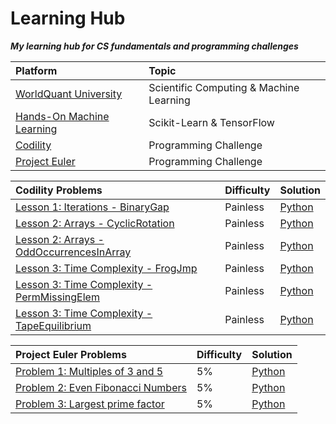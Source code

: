# Learning Hub

***My learning hub for CS fundamentals and programming challenges***

| Platform | Topic |
|:------------------|:------------------|
| [WorldQuant University](https://wqu.org/programs/data-science/) | Scientific Computing & Machine Learning |
| [Hands-On Machine Learning](https://www.oreilly.com/library/view/hands-on-machine-learning/9781491962282/) | Scikit-Learn & TensorFlow |
| [Codility](https://app.codility.com/programmers/lessons) | Programming Challenge |
| [Project Euler](https://projecteuler.net/about) | Programming Challenge |

| Codility Problems | Difficulty | Solution	|
|:------------------|:------------------|:------------------|
| [Lesson 1: Iterations - BinaryGap](https://app.codility.com/programmers/lessons/1-iterations/binary_gap/) | Painless | [Python](https://github.com/johnsykim/LearningHub/blob/master/codility/Lesson_1_BinaryGap.py) |
| [Lesson 2: Arrays - CyclicRotation](https://app.codility.com/programmers/lessons/2-arrays/cyclic_rotation/) | Painless | [Python](https://github.com/johnsykim/LearningHub/blob/master/codility/Lesson_2_CyclicRotation.py) |
| [Lesson 2: Arrays - OddOccurrencesInArray](https://app.codility.com/programmers/lessons/2-arrays/odd_occurrences_in_array/) | Painless | [Python](https://github.com/johnsykim/LearningHub/blob/master/codility/Lesson_2_OddOccurrencesInArray.py) |
| [Lesson 3: Time Complexity - FrogJmp](https://app.codility.com/programmers/lessons/3-time_complexity/frog_jmp/) | Painless | [Python](https://github.com/johnsykim/LearningHub/blob/master/codility/Lesson_3_FrogJmp.py) |
| [Lesson 3: Time Complexity - PermMissingElem](https://app.codility.com/programmers/lessons/3-time_complexity/perm_missing_elem/) | Painless | [Python](https://github.com/johnsykim/LearningHub/blob/master/codility/Lesson_3_PermMissingElem.py) |
| [Lesson 3: Time Complexity - TapeEquilibrium](https://app.codility.com/programmers/lessons/3-time_complexity/tape_equilibrium/) | Painless | [Python](https://github.com/johnsykim/LearningHub/blob/master/codility/Lesson_3_TapeEquilibrium.py) |

| Project Euler Problems | Difficulty | Solution	|
|:------------------|:------------------|:------------------|
| [Problem 1: Multiples of 3 and 5](https://projecteuler.net/problem=1) | 5% | [Python](https://github.com/johnsykim/LearningHub/blob/master/project-euler/p1.py) |
| [Problem 2: Even Fibonacci Numbers](https://projecteuler.net/problem=2) | 5% | [Python](https://github.com/johnsykim/LearningHub/blob/master/project-euler/p2.py) |
| [Problem 3: Largest prime factor](https://projecteuler.net/problem=3) | 5% | [Python](https://github.com/johnsykim/LearningHub/blob/master/project-euler/p3.py) |
